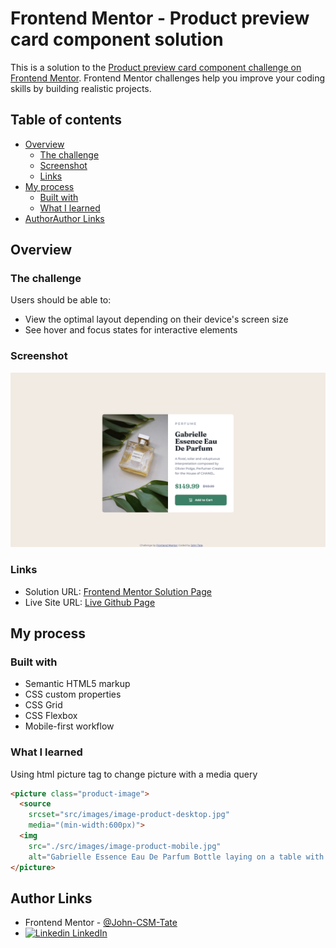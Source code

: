 # Frontend Mentor - Product preview card component solution

This is a solution to the [Product preview card component challenge on Frontend Mentor](https://www.frontendmentor.io/challenges/product-preview-card-component-GO7UmttRfa). Frontend Mentor challenges help you improve your coding skills by building realistic projects. 

## Table of contents

- [Overview](#overview)
  - [The challenge](#the-challenge)
  - [Screenshot](#screenshot)
  - [Links](#links)
- [My process](#my-process)
  - [Built with](#built-with)
  - [What I learned](#what-i-learned)
- [AuthorAuthor Links](#author-links)


## Overview

### The challenge

Users should be able to:

- View the optimal layout depending on their device's screen size
- See hover and focus states for interactive elements

### Screenshot

![desktop screenshot](./screenshot-desktop.png)

### Links

- Solution URL: [Frontend Mentor Solution Page](https://www.frontendmentor.io/challenges/product-preview-card-component-GO7UmttRfa/hub/product-preview-card-component-C4bAJWMQEP)
- Live Site URL: [Live Github Page](https://john-csm-tate.github.io/fem-product-preview-card-component/)

## My process

### Built with

- Semantic HTML5 markup
- CSS custom properties
- CSS Grid
- CSS Flexbox
- Mobile-first workflow

### What I learned

Using html picture tag to change picture with a media query 

```html
<picture class="product-image">
  <source 
    srcset="src/images/image-product-desktop.jpg"
    media="(min-width:600px)">
  <img 
    src="./src/images/image-product-mobile.jpg" 
    alt="Gabrielle Essence Eau De Parfum Bottle laying on a table with leaves.">
</picture>
```

## Author Links

- Frontend Mentor - [@John-CSM-Tate](https://www.frontendmentor.io/profile/John-CSM-Tate)
- [![Linkedin](https://i.stack.imgur.com/gVE0j.png) LinkedIn](https://www.linkedin.com/in/john-csm-tate/)
